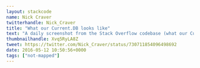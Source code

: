 ```yaml
---
layout: stackcode
name: Nick Craver
twitterhandle: Nick_Craver
title: "What our Current.DB looks like"
text: "A daily screenshot from the Stack Overflow codebase (what our Current.DB looks like). "
thumbnailhandle: Xvq5RyLA8Z
tweet: https://twitter.com/Nick_Craver/status/730711854096498692
date: 2016-05-12 10:50:56+0000
tags: ["not-mapped"]
---
```

